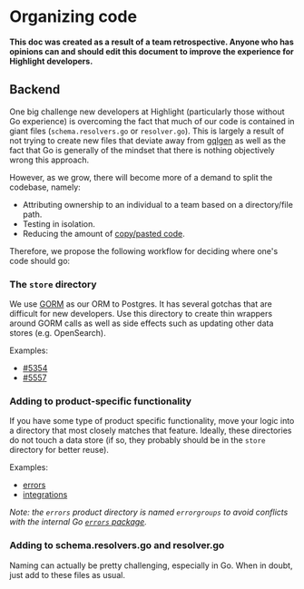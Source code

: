 # Organizing code

**This doc was created as a result of a team retrospective. Anyone who has opinions can and should edit this document to improve the experience for Highlight developers.**

## Backend

One big challenge new developers at Highlight (particularly those without Go experience) is overcoming the fact that much of our code is contained in giant files (`schema.resolvers.go` or `resolver.go`). This is largely a result of not trying to create new files that deviate away from [gqlgen](https://gqlgen.com/) as well as the fact that Go is generally of the mindset that there is nothing objectively wrong this approach.

However, as we grow, there will become more of a demand to split the codebase, namely:

* Attributing ownership to an individual to a team based on a directory/file path.
* Testing in isolation.
* Reducing the amount of [copy/pasted code](https://github.com/highlight/highlight/pull/5626#issuecomment-1589751236).

Therefore, we propose the following workflow for deciding where one's code should go:

### The `store` directory

We use [GORM](https://gorm.io) as our ORM to Postgres. It has several gotchas that are difficult for new developers. Use this directory to create thin wrappers around GORM calls as well as side effects such as updating other data stores (e.g. OpenSearch).

Examples:

- [#5354](https://github.com/highlight/highlight/pull/5354)
- [#5557](https://github.com/highlight/highlight/pull/5557)

### Adding to product-specific functionality

If you have some type of product specific functionality, move your logic into a directory that most closely matches that feature. Ideally, these directories do not touch a data store (if so, they probably should be in the `store` directory for better reuse).

Examples:

- [errors](https://github.com/highlight/highlight/pull/5557)
- [integrations](https://github.com/highlight/highlight/pull/3472)

*Note: the `errors` product directory is named `errorgroups` to avoid conflicts with the internal Go [`errors` package](https://pkg.go.dev/errors).*


### Adding to schema.resolvers.go and resolver.go

Naming can actually be pretty challenging, especially in Go. When in doubt, just add to these files as usual.